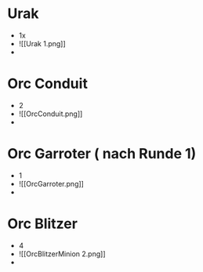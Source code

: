 # Urak
- 1x
- ![[Urak 1.png]]
- 
# Orc Conduit
- 2
- ![[OrcConduit.png]]
- 
# Orc Garroter ( nach Runde 1)
- 1
- ![[OrcGarroter.png]]
- 
# Orc Blitzer
- 4 
- ![[OrcBlitzerMinion 2.png]]
- 